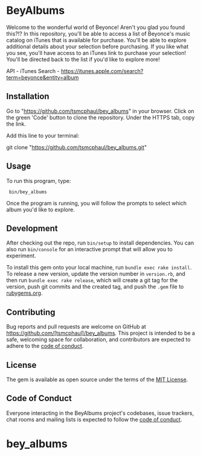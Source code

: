 # BeyAlbums

Welcome to the wonderful world of Beyonce! Aren't you glad you found this?!?  In this repository, you'll be able to access a list of Beyonce's music catalog on iTunes that is available for purchase.  You'll be able to explore additional details about your selection before purchasing.  If you like what you see, you'll have access to an iTunes link to purchase your selection!  You'll be directed back to the list if you'd like to explore more!

API - iTunes Search - https://itunes.apple.com/search?term=beyonce&entity=album

## Installation

Go to "https://github.com/tsmcphaul/bey_albums" in your browser.  Click on the green 'Code' button to clone the repository.  Under the HTTPS tab, copy the link.

Add this line to your terminal:

git clone "https://github.com/tsmcphaul/bey_albums.git"

## Usage

To run this program, type:

     bin/bey_albums

Once the program is running, you will follow the prompts to select which album you'd like to explore.


## Development

After checking out the repo, run `bin/setup` to install dependencies. You can also run `bin/console` for an interactive prompt that will allow you to experiment.

To install this gem onto your local machine, run `bundle exec rake install`. To release a new version, update the version number in `version.rb`, and then run `bundle exec rake release`, which will create a git tag for the version, push git commits and the created tag, and push the `.gem` file to [rubygems.org](https://rubygems.org).

## Contributing

Bug reports and pull requests are welcome on GitHub at https://github.com/[tsmcphaul]/bey_albums. This project is intended to be a safe, welcoming space for collaboration, and contributors are expected to adhere to the [code of conduct](https://github.com/[USERNAME]/bey_albums/blob/master/CODE_OF_CONDUCT.md).

## License

The gem is available as open source under the terms of the [MIT License](https://opensource.org/licenses/MIT).

## Code of Conduct

Everyone interacting in the BeyAlbums project's codebases, issue trackers, chat rooms and mailing lists is expected to follow the [code of conduct](https://github.com/[USERNAME]/bey_albums/blob/master/CODE_OF_CONDUCT.md).
# bey_albums
